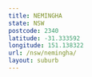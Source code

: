 ```yaml
---
title: NEMINGHA
state: NSW
postcode: 2340
latitude: -31.333592
longitude: 151.138322
url: /nsw/nemingha/
layout: suburb
---
```

